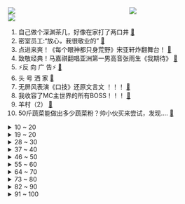 <div >
	<a style="float:left;width:55%;" href = "https://github.com/anuraghazra/github-readme-stats">
	 <img src = "https://github-readme-stats.vercel.app/api?username=iuuuuuaena&theme=buefy&show_icons=true"/>
	</a>
	<a  style="float:right;width:45%" href = "https://github.com/anuraghazra/github-readme-stats">
	 <img  src="https://github-readme-stats.vercel.app/api/top-langs/?username=anuraghazra&layout=compact"/>
	</a>
	</div>

[![](https://img.shields.io/badge/jxd-@jxdgogogo.xyz-yellowgreen.svg)](https://www.jxdgogogo.xyz)<br>
1. 自己做个深渊茶几，好像在家打了两口井 [:link:](//www.bilibili.com/video/BV1AG411F7eF) <br>
2. 密室员工:“放心，我很敬业的” [:link:](//www.bilibili.com/video/BV13W4y1s7Y6) <br>
3. 点进来爽！《每个眼神都只身荒野》宋亚轩炸翻舞台！ [:link:](//www.bilibili.com/video/BV12g411p7N3) <br>
4. 致敬经典！马嘉祺翻唱亚洲第一男高音张雨生《我期待》 [:link:](//www.bilibili.com/video/BV1xG411M7hX) <br>
5. ⚡反 向 广 告⚡ [:link:](//www.bilibili.com/video/BV14e4y1g7yD) <br>
6. 头 号 洒 家 [:link:](//www.bilibili.com/video/BV1zg411p7Hp) <br>
7. 无屏风表演《口技》还原文言文 ！！！ [:link:](//www.bilibili.com/video/BV1JD4y1e7Q4) <br>
8. 我收容了MC主世界的所有BOSS！！！ [:link:](//www.bilibili.com/video/BV1aP4y1X7XU) <br>
9. 羊村（2） [:link:](//www.bilibili.com/video/BV1yG4y1R7aA) <br>
10. 50斤蔬菜能做出多少蔬菜粉？帅小伙买来尝试，发现.... [:link:](//www.bilibili.com/video/BV12d4y1t7a8) <br>
<details>
<summary>10 ~ 20</summary>

11. 我带过的奇葩游客 [:link:](//www.bilibili.com/video/BV1J44y1X7dr) <br>
12. 小猫咪打架能有多上头？吃了暗亏的喵师傅，还爆了件“装备”！ [:link:](//www.bilibili.com/video/BV1f24y1C7Ms) <br>
13. 这都是啥...？厕纸地狱！2023年1月新番导视！【泛式】 [:link:](//www.bilibili.com/video/BV1RW4y1H7hL) <br>
14. 为了守护学校我成为了偶像，但老师版。 [:link:](//www.bilibili.com/video/BV1RR4y1o7Eo) <br>
15. “来查我们家！”好的，收到～ [:link:](//www.bilibili.com/video/BV1AM411k7Xu) <br>
16. 关于我连夜去上海找甲方要92万片卫生巾这件事 [:link:](//www.bilibili.com/video/BV1BG4y197a8) <br>
17. 买游艇为何买椟还珠？【小约翰】 [:link:](//www.bilibili.com/video/BV1Je4y1W7Qn) <br>
18. 绝了！好吃到爆！【肥牛白菜千层锅】一锅鲜到眉毛掉！ [:link:](//www.bilibili.com/video/BV1kW4y1H77k) <br>
19. 【医学博士】危急情况如何自救？I 这条视频关键时刻能救你一命 [:link:](//www.bilibili.com/video/BV1N84y1y7qz) <br>
</details>
<details>
<summary>19 ~ 20</summary>

20. 万物皆可名画 [:link:](//www.bilibili.com/video/BV19G4y1d7LF) <br>
21. 男性可以娶4个老婆？想去卡塔尔打工？别再瞎吹这个石油帝国了！【洞察社会系列80】 [:link:](//www.bilibili.com/video/BV1TK411R7bN) <br>
22. ⚡️监 狱 哥 哥⚡️ [:link:](//www.bilibili.com/video/BV1e8411L7CH) <br>
23. 《自由之摇》 [:link:](//www.bilibili.com/video/BV1je4y1g7i9) <br>
24. 顶级饭店的糖醋排骨秘方，没想到这么简单！秘诀只有这2点！ [:link:](//www.bilibili.com/video/BV17e4y1g76f) <br>
25. 春节联欢晚会宿舍分会场 [:link:](//www.bilibili.com/video/BV1bD4y1e75R) <br>
26. 自制可以辅助做菜按摩的机械外骨骼 [:link:](//www.bilibili.com/video/BV16P411u7df) <br>
27. 【危机合约#11】全网首杀 赝波行动登顶36  锐眼破虚浪 飞雪凝赝波 [:link:](//www.bilibili.com/video/BV1x8411L7i6) <br>
28. 悲壮！武松断臂！百战英雄士，生平志未降！《水浒传》P48 [:link:](//www.bilibili.com/video/BV1m44y1X7da) <br>
</details>
<details>
<summary>28 ~ 30</summary>

29. 全球十大自助餐！顶级鱼子酱海鲜随便吃！500一位能吃回本吗 [:link:](//www.bilibili.com/video/BV1TK411R7EL) <br>
30. 以前没发现我家原来这么穷 [:link:](//www.bilibili.com/video/BV1cK411R7vC) <br>
31. 求求你别玩假原神了！这才是真原神！草神逆袭！ [:link:](//www.bilibili.com/video/BV1v84y1r7sR) <br>
32. 我又找了一堆UP重考科目二，公布成绩的时候我震惊了... [:link:](//www.bilibili.com/video/BV18P411u7Xa) <br>
33. 加价之王惨败！丰田埃尔法对撞岚图梦想家 [:link:](//www.bilibili.com/video/BV11P411u7bK) <br>
34. 《赌球心态大赏》 [:link:](//www.bilibili.com/video/BV1FR4y1Z7RV) <br>
35. 【鞠婧祎】221125 东方风云榜 恋爱告急直拍 [:link:](//www.bilibili.com/video/BV1XD4y1e7r3) <br>
36. 全村吃席 我坐小孩那桌 [:link:](//www.bilibili.com/video/BV1XW4y1H7Ap) <br>
37. 【危机合约#11】赝波强杀 危机等级36 “不畏苦暗” [:link:](//www.bilibili.com/video/BV1V44y1D7kX) <br>
</details>
<details>
<summary>37 ~ 40</summary>

38. 老交警：事故现场很多都是后脑开花 [:link:](//www.bilibili.com/video/BV1QP4y1R74y) <br>
39. 在？随个份子？（当我的好兄弟在我的婚礼上顺便结了个婚） [:link:](//www.bilibili.com/video/BV1WR4y1Z7R5) <br>
40. 好彩无借力，何以落九天 [:link:](//www.bilibili.com/video/BV1pY411d7fw) <br>
41. 不当人之风光大葬 [:link:](//www.bilibili.com/video/BV1984y1r7xo) <br>
42. 在法国诺曼底吃席，海鲜盛宴流水席，海洋美味就在这一桌 [:link:](//www.bilibili.com/video/BV1MP4y1d7yZ) <br>
43. 【36氪】为什么我们看病花了这么多钱，医院依旧不挣钱？ [:link:](//www.bilibili.com/video/BV1RK411d7KD) <br>
44. 这可能是我这辈子距离梅西最近的一次 [:link:](//www.bilibili.com/video/BV1qR4y1o7WW) <br>
45. 原 来 这 是 防 御 模 式 [:link:](//www.bilibili.com/video/BV1MG411F7Ur) <br>
46. 猛男就该肚大大！世界杯球迷主题曲 [:link:](//www.bilibili.com/video/BV1mW4y1H7rf) <br>
</details>
<details>
<summary>46 ~ 50</summary>

47. 今天给年轻的南美自助餐老板上一课 [:link:](//www.bilibili.com/video/BV11W4y1H7Q3) <br>
48. Red Velvet《Birthday》MV [:link:](//www.bilibili.com/video/BV1ZP4y1X7qV) <br>
49. 中国队夺冠卡塔尔世界杯的珍贵纪录片 [:link:](//www.bilibili.com/video/BV1984y1r7KQ) <br>
50. 适合颜狗音饭的视听盛宴！他回来了！《每个眼神都只身荒野》宋亚轩高清竖版focus [:link:](//www.bilibili.com/video/BV1884y1r7HB) <br>
51. 《 白 蛇 的 替 身 小 卖 部 3.0 》 [:link:](//www.bilibili.com/video/BV1cD4y1v7bQ) <br>
52. 姜 太 公 钓 鱼 [:link:](//www.bilibili.com/video/BV1xd4y1x7Mb) <br>
53. 15岁三套换装全曲翻跳hype boy｜带你沉浸式参观美高校园 解锁新发型！！ [:link:](//www.bilibili.com/video/BV1SP411u7fz) <br>
54. 未成年人沉迷游戏得到解决：不再玩游戏，而是看短视频 [:link:](//www.bilibili.com/video/BV1FP4y1d7EH) <br>
55. 当 代 热 门 网 络 视 频 现 状 [:link:](//www.bilibili.com/video/BV1Mg411i7K6) <br>
</details>
<details>
<summary>55 ~ 60</summary>

56. 你的呕吐系统，设计得有多垃圾？ [:link:](//www.bilibili.com/video/BV19Y411R7ZB) <br>
57. 大炮！不许这样对你空叔叔！ [:link:](//www.bilibili.com/video/BV1ZR4y1o7Co) <br>
58. 朋友们都说，我这脚法不去踢足球可惜了！我觉得专业的人应该做专业的事情，我可以画踢足球！ [:link:](//www.bilibili.com/video/BV1vv4y127rR) <br>
59. “进去了一个，还有一窝” [:link:](//www.bilibili.com/video/BV1cd4y1b7aY) <br>
60. LE SSERAFIM出道曲FEARLESS+THE HYDRA+TRAILER+ANTIFRAGILE 221126颁奖典礼高清舞台 [:link:](//www.bilibili.com/video/BV1y8411L7h7) <br>
61. 假如甄嬛就是纯元？！ [:link:](//www.bilibili.com/video/BV1uM411k7qo) <br>
62. 22年前他花10分钟写的歌，我一听就是20年。 [:link:](//www.bilibili.com/video/BV12P411u7en) <br>
63. 我不管你的酒店有多高档，我只知道它的地板沾了水就一定滑！ [:link:](//www.bilibili.com/video/BV1K841177zM) <br>
64. 一年未见地雷怀孕，漠叔不认帐了 [:link:](//www.bilibili.com/video/BV1gM411k7HC) <br>
</details>
<details>
<summary>64 ~ 70</summary>

65. 《原神》3.3版本PV：「六入尽明，诸相皆无」 [:link:](//www.bilibili.com/video/BV12K411975v) <br>
66. 盘点国足名梗名场面！看完你就知道为什么那么多人骂国足了！ [:link:](//www.bilibili.com/video/BV1Zd4y1t7xf) <br>
67. 日本队派出了波风水门以及... [:link:](//www.bilibili.com/video/BV1MG4y157hy) <br>
68. 【原神】摆拍狂魔「奇妙的待机动画互动4.0」 [:link:](//www.bilibili.com/video/BV1Sg411p7uC) <br>
69. 【STN快报6.5季15】AI都能作曲了，什么时候能写快报 [:link:](//www.bilibili.com/video/BV1SW4y1H7H4) <br>
70. 我的世界：矛盾的佛系种子，啥也没有，但又好像什么都有 [:link:](//www.bilibili.com/video/BV1WM411k7Gq) <br>
71. 【原神】旅行者~孩子是需要一个妹妹的对吧？ [:link:](//www.bilibili.com/video/BV1kK4119792) <br>
72. "刺杀"绵羊料理…… [:link:](//www.bilibili.com/video/BV1dd4y1t7Nb) <br>
73. 疯油精，全款拿下 [:link:](//www.bilibili.com/video/BV1ZM411r7n7) <br>
</details>
<details>
<summary>73 ~ 80</summary>

74. 最快抗塔世界纪录：2分13秒！仅存在一瞬的完美时机！！ [:link:](//www.bilibili.com/video/BV16D4y1e7S8) <br>
75. 某瓣9.0，据说看了一遍就不想再看的电影，艾德里安·布洛迪封神之作《超脱》 [:link:](//www.bilibili.com/video/BV1Ee4y1g7b1) <br>
76. 很多人和父母“绝交”，不是没有原因 [:link:](//www.bilibili.com/video/BV1kY411R7Yr) <br>
77. 芬兰一家人血战东北烤肉到场面失控！流汁宽粉嗦到上头吃嗨了！狂曝侄女恋情细节收都收不住！ [:link:](//www.bilibili.com/video/BV1dG4y1V7Qp) <br>
78. 帮不了你上清北，但985没问题 [:link:](//www.bilibili.com/video/BV1yW4y1H7f2) <br>
79. 当你假扮NPC失败就会「死亡」!!？ [:link:](//www.bilibili.com/video/BV1Zv4y127r7) <br>
80. 童年拆楼游戏的最终结局是什么？玩到最后竟让我泪目 [:link:](//www.bilibili.com/video/BV1KW4y1s79M) <br>
81. 不装了，摊牌了！【读评论】 [:link:](//www.bilibili.com/video/BV1yv4y127Ww) <br>
82. “掩于冰点下的极致浪漫”-《ℬℴ𝓇𝓃 𝒶 𝒮𝓉𝓇𝒶𝓃ℊℯ𝓇》 [:link:](//www.bilibili.com/video/BV16P411u7gK) <br>
</details>
<details>
<summary>82 ~ 90</summary>

83. 中国联通：世界杯期间谨防电信诈骗！ [:link:](//www.bilibili.com/video/BV1GR4y1Z7JS) <br>
84. 超全面！一口气看完140款史低游戏【steam秋促推荐】 [:link:](//www.bilibili.com/video/BV1k44y1D7P3) <br>
85. 【TF家族】《一起去做的N件事》第八件事：一起来打call [:link:](//www.bilibili.com/video/BV1mP411u77W) <br>
86. 一周后，深挖网易暴雪分手事件真实内幕，后续可能，国服玩家何去何从？ [:link:](//www.bilibili.com/video/BV1TK411R7yu) <br>
87. 预算十元，十道打工族必备月末贫穷料理，拮据的日子我要放开吃 [:link:](//www.bilibili.com/video/BV1fY411R7qm) <br>
88. 是的，我有个破吉尼斯世界纪录的朋友了（下集） [:link:](//www.bilibili.com/video/BV1dv4y117j7) <br>
89. 大庆赶海，退潮后捡到一只钩子直接钓大蛏子，比撒盐还要轻松 [:link:](//www.bilibili.com/video/BV1n44y1D71K) <br>
90. 以众生的名义，如来佛祖如何布局“西天取经”？（上篇） [:link:](//www.bilibili.com/video/BV1iG411M7Uu) <br>
91. 当北京人没了儿化音 [:link:](//www.bilibili.com/video/BV1Ud4y1t7Fn) <br>
</details>
<details>
<summary>91 ~ 100</summary>

92. 改装300台机器人，保安大队成立！ [:link:](//www.bilibili.com/video/BV1GP411u79V) <br>
93. 接小人退散螂宝 [:link:](//www.bilibili.com/video/BV1kR4y1o7jg) <br>
94. 每件婚纱的背后一定有她的故事，三个真实的婚纱销售故事。。。你pick哪一套？ [:link:](//www.bilibili.com/video/BV1MG411F7wq) <br>
95. 唐僧：女妖怪？无所谓，我会出手! [:link:](//www.bilibili.com/video/BV1Qg411p7mX) <br>
96. 不会包包子饺子，我还不会做花卷吗？！ [:link:](//www.bilibili.com/video/BV15g411p73h) <br>
97. 一次学会热菜常用六种汁，你已经是一个高手了 [:link:](//www.bilibili.com/video/BV1jR4y1Z76q) <br>
98. 被唢呐送走的“日本神曲”，唢呐一响当场去世，网友：把布盖上 [:link:](//www.bilibili.com/video/BV1Y3411f75P) <br>
99. 终于找到了正确用法 [:link:](//www.bilibili.com/video/BV1ZK41197FU) <br>
100. 心情不平稳思维混乱想象力枯竭的时候  来试试布朗噪声的效果 [:link:](//www.bilibili.com/video/BV1c14y1p7tG) <br>
</details>
